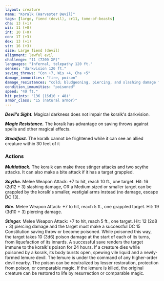 ```yaml
---
layout: creature
name: "Koralk (Harvester Devil)"
tags: [large, fiend (devil), cr11, tome-of-beasts]
cha: 13 (+1)
wis: 11 (+0)
int: 10 (+0)
con: 17 (+3)
dex: 13 (+1)
str: 16 (+3)
size: Large fiend (devil)
alignment: lawful evil
challenge: "11 (7200 XP)"
languages: "Infernal, telepathy 120 ft."
senses: "darkvision 120 ft."
saving_throws: "Con +7, Wis +4, Cha +5"
damage_immunities: "fire, poison"
damage_resistances: "cold; bludgeoning, piercing, and slashing damage from nonmagical weapons that aren't silvered"
condition_immunities: "poisoned"
speed: "40 ft."
hit_points: "136 (16d10 + 48)"
armor_class: "15 (natural armor)"
---
```


***Devil's Sight.*** Magical darkness does not impair the koralk's darkvision.

***Magic Resistance.*** The koralk has advantage on saving throws against spells and other magical effects.

***Steadfast.*** The koralk cannot be frightened while it can see an allied creature within 30 feet of it

### Actions

***Multiattack.*** The koralk can make three stinger attacks and two scythe attacks. It can also make a bite attack if it has a target grappled.

***Scythe.*** Melee Weapon Attack: +7 to hit, reach 10 ft., one target. Hit: 16 (2d12 + 3) slashing damage, OR a Medium.sized or smaller target can be grappled by the koralk's smaller, vestigial arms instead (no damage, escape DC 13).

***Bite.*** Melee Weapon Attack: +7 to hit, reach 5 ft., one grappled target. Hit: 19 (3d10 + 3) piercing damage.

***Stinger.*** Melee Weapon Attack: +7 to hit, reach 5 ft., one target. Hit: 12 (2d8 + 3) piercing damage and the target must make a successful DC 15 Constitution saving throw or become poisoned. While poisoned this way, the target takes 10 (3d6) poison damage at the start of each of its turns, from liquefaction of its innards. A successful save renders the target immune to the koralk's poison for 24 hours. If a creature dies while poisoned by a koralk, its body bursts open, spewing vile liquid and a newly-formed lemure devil. The lemure is under the command of any higher-order devil nearby. The poison can be neutralized by lesser restoration, protection from poison, or comparable magic. If the lemure is killed, the original creature can be restored to life by resurrection or comparable magic.

